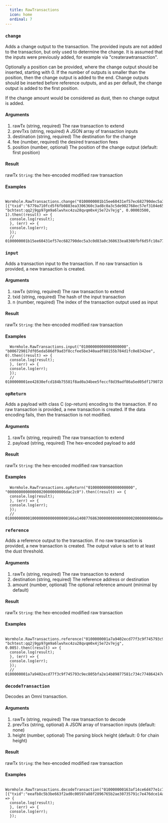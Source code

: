 ```yaml
---
  title: RawTransactions
  icon: home
  ordinal: 7
---
```


### `change`

Adds a change output to the transaction. The provided inputs are not added to the transaction, but only used to determine the change. It is assumed that the inputs were previously added, for example via "createrawtransaction".

Optionally a position can be provided, where the change output should be inserted, starting with 0. If the number of outputs is smaller than the position, then the change output is added to the end. Change outputs should be inserted before reference outputs, and as per default, the change output is added to the first position.

If the change amount would be considered as dust, then no change output is added.

#### Arguments

1.  rawTx (string, required) The raw transaction to extend
2.  prevTxs (string, required) A JSON array of transaction inputs
3.  destination (string, required) The destination for the change
4.  fee (number, required) the desired transaction fees
5.  position (number, optional) The position of the change output (default: first position)

#### Result

rawTx `String`: the hex\-encoded modified raw transaction

#### Examples


      Wormhole.RawTransactions.change("0100000001b15ee60431ef57ec682790dec5a3c0d83a0c360633ea8308fbf6d5fc10a779670400000000ffffffff025c0d00000000000047512102f3e471222bb57a7d416c82bf81c627bfcd2bdc47f36e763ae69935bba4601ece21021580b888ff56feb27f17f08802ebed26258c23697d6a462d43fc13b565fda2dd52aeaa0a0000000000001976a914946cb2e08075bcbaf157e47bcb67eb2b2339d24288ac00000000", [{"txid":"6779a710fcd5f6fb0883ea3306360c3ad8c0a3c5de902768ec57ef3104e65eb1","vout":4,"scriptPubKey":"76a9147b25205fd98d462880a3e5b0541235831ae959e588ac","value":0.00068257}], "bchtest:qq2j9gp97gm9a6lwvhxc4zu28qvqm0x4j5e72v7ejg", 0.00003500, 1).then((result) => {
      console.log(result);
      }, (err) => {
      console.log(err);
      });
      // 0100000001b15ee60431ef57ec682790dec5a3c0d83a0c360633ea8308fbf6d5fc10a779670400000000ffffffff035c0d00000000000047512102f3e471222bb57a7d416c82bf81c627bfcd2bdc47f36e763ae69935bba4601ece21021580b888ff56feb27f17f08802ebed26258c23697d6a462d43fc13b565fda2dd52aeefe40000000000001976a9141522a025f2365eebee65cd8a8b8a38180dbcd59588acaa0a0000000000001976a914946cb2e08075bcbaf157e47bcb67eb2b2339d24288ac00000000


### `input`

Adds a transaction input to the transaction. If no raw transaction is provided, a new transaction is created.

#### Arguments

1.  rawTx (string, required) The raw transaction to extend
2.  txid (string, required) The hash of the input transaction
3.  n (number, required) The index of the transaction output used as input

#### Result

rawTx `String`: the hex\-encoded modified raw transaction

#### Examples


      Wormhole.RawTransactions.input("01000000000000000000", "b006729017df05eda586df9ad3f8ccfee5be340aadf88155b784d1fc0e8342ee", 0).then((result) => {
      console.log(result);
      }, (err) => {
      console.log(err);
      });
      // 0100000001ee42830efcd184b75581f8ad0a34bee5feccf8d39adf86a5ed05df17907206b00000000000ffffffff0000000000


### `opReturn`

Adds a payload with class C (op\-return) encoding to the transaction. If no raw transaction is provided, a new transaction is created. If the data encoding fails, then the transaction is not modified.

#### Arguments

1.  rawTx (string, required) The raw transaction to extend
2.  payload (string, required) The hex\-encoded payload to add

#### Result

rawTx `String`: the hex\-encoded modified raw transaction

#### Examples


      Wormhole.RawTransactions.opReturn("01000000000000000000", "00000000000000020000000006dac2c0").then((result) => {
      console.log(result);
      }, (err) => {
      console.log(err);
      });
      // 0100000000010000000000000000166a140877686300000000000000020000000006dac2c000000000


### `reference`

Adds a reference output to the transaction. If no raw transaction is provided, a new transaction is created. The output value is set to at least the dust threshold.

#### Arguments

1.  rawTx (string, required) The raw transaction to extend
2.  destination (string, required) The reference address or destination
3.  amount (number, optional) The optional reference amount (minimal by default)

#### Result

rawTx `String`: the hex\-encoded modified raw transaction

#### Examples


      Wormhole.RawTransactions.reference("0100000001a7a9402ecd77f3c9f745793c9ec805bfa2e14b89877581c734c774864247e6f50400000000ffffffff03aa0a0000000000001976a9146d18edfe073d53f84dd491dae1379f8fb0dfe5d488ac5c0d0000000000004751210252ce4bdd3ce38b4ebbc5a6e1343608230da508ff12d23d85b58c964204c4cef3210294cc195fc096f87d0f813a337ae7e5f961b1c8a18f1f8604a909b3a5121f065b52aeaa0a0000000000001976a914946cb2e08075bcbaf157e47bcb67eb2b2339d24288ac00000000", "bchtest:qq2j9gp97gm9a6lwvhxc4zu28qvqm0x4j5e72v7ejg", 0.005).then((result) => {
      console.log(result);
      }, (err) => {
      console.log(err);
      });
      // 0100000001a7a9402ecd77f3c9f745793c9ec805bfa2e14b89877581c734c774864247e6f50400000000ffffffff04aa0a0000000000001976a9146d18edfe073d53f84dd491dae1379f8fb0dfe5d488ac5c0d0000000000004751210252ce4bdd3ce38b4ebbc5a6e1343608230da508ff12d23d85b58c964204c4cef3210294cc195fc096f87d0f813a337ae7e5f961b1c8a18f1f8604a909b3a5121f065b52aeaa0a0000000000001976a914946cb2e08075bcbaf157e47bcb67eb2b2339d24288ac20a10700000000001976a9141522a025f2365eebee65cd8a8b8a38180dbcd59588ac00000000


### `decodeTransaction`

Decodes an Omni transaction.

#### Arguments

1.  rawTx (string, required) The raw transaction to decode
2.  prevTxs (string, optional) A JSON array of transaction inputs (default: none)
3.  height (number, optional) The parsing block height (default: 0 for chain height)

#### Result

rawTx `String`: the hex\-encoded modified raw transaction

#### Examples


      Wormhole.RawTransactions.decodeTransaction("010000000163af14ce6d477e1c793507e32a5b7696288fa89705c0d02a3f66beb3c5b8afee0100000000ffffffff02ac020000000000004751210261ea979f6a06f9dafe00fb1263ea0aca959875a7073556a088cdfadcd494b3752102a3fd0a8a067e06941e066f78d930bfc47746f097fcd3f7ab27db8ddf37168b6b52ae22020000000000001976a914946cb2e08075bcbaf157e47bcb67eb2b2339d24288ac00000000", [{"txid":"eeafb8c5b3be663f2ad0c00597a88f2896765b2ae30735791c7e476dce14af63","vout":1,"scriptPubKey":"76a9149084c0bd89289bc025d0264f7f23148fb683d56c88ac","value":0.0001123}]).then((result) => {
      console.log(result);
      }, (err) => {
      console.log(err);
      });
